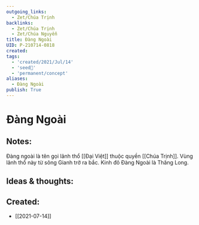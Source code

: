```yaml
---
outgoing_links:
  - Zet/Chúa Trịnh
backlinks:
  - Zet/Chúa Trịnh
  - Zet/Chúa Nguyễn
title: Đàng Ngoài
UID: P-210714-0818
created: 
tags:
  - 'created/2021/Jul/14'
  - 'seed🥜'
  - 'permanent/concept'
aliases:
  - Đàng Ngoài
publish: True
---
```

# Đàng Ngoài

## Notes:
Đàng ngoài là tên gọi lãnh thổ [[Đại Việt]] thuộc quyền [[Chúa Trịnh]]. Vùng lãnh thổ này từ sông Gianh trở ra bắc. Kinh đô Đàng Ngoài là Thăng Long.

## Ideas & thoughts:


## Created:
- [[2021-07-14]]
